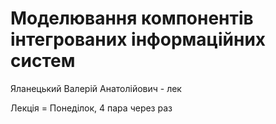 # Моделювання компонентів інтегрованих інформаційних систем

Яланецький Валерій Анатолійович - лек

Лекція = Понеділок, 4 пара через раз
